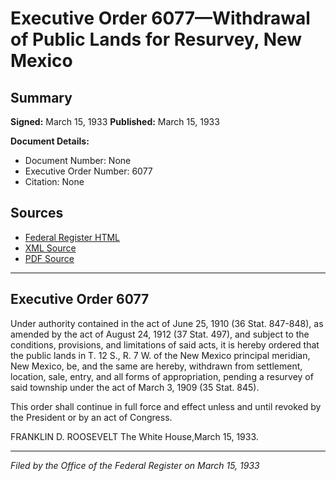 # Executive Order 6077—Withdrawal of Public Lands for Resurvey, New Mexico

## Summary

**Signed:** March 15, 1933
**Published:** March 15, 1933

**Document Details:**
- Document Number: None
- Executive Order Number: 6077
- Citation: None

## Sources
- [Federal Register HTML](https://www.presidency.ucsb.edu/documents/executive-order-6077-withdrawal-public-lands-for-resurvey-new-mexico)
- [XML Source](None)
- [PDF Source](None)

---

## Executive Order 6077

Under authority contained in the act of June 25, 1910 (36 Stat. 847-848), as amended by the act of August 24, 1912 (37 Stat. 497), and subject to the conditions, provisions, and limitations of said acts, it is hereby ordered that the public lands in T. 12 S., R. 7 W. of the New Mexico principal meridian, New Mexico, be, and the same are hereby, withdrawn from settlement, location, sale, entry, and all forms of appropriation, pending a resurvey of said township under the act of March 3, 1909 (35 Stat. 845).

This order shall continue in full force and effect unless and until revoked by the President or by an act of Congress.

FRANKLIN D. ROOSEVELT
The White House,March 15, 1933.

---

*Filed by the Office of the Federal Register on March 15, 1933*
